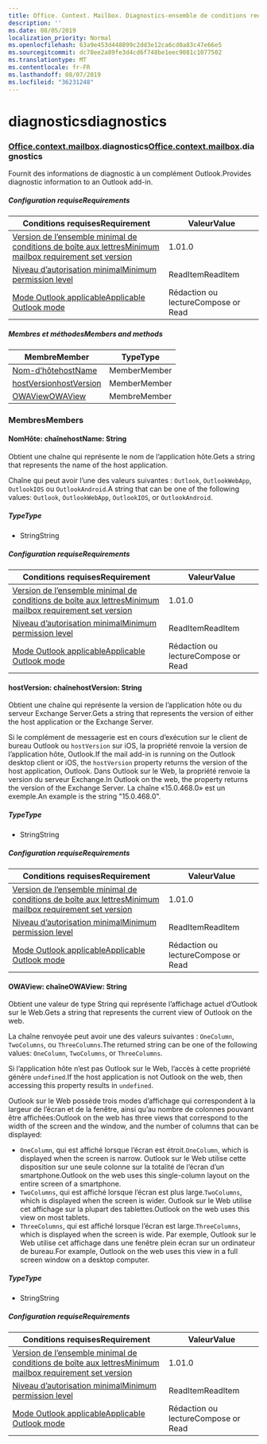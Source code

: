 ```yaml
---
title: Office. Context. Mailbox. Diagnostics-ensemble de conditions requises 1,6
description: ''
ms.date: 08/05/2019
localization_priority: Normal
ms.openlocfilehash: 63a9e453d448899c2dd3e12ca6cd0a83c47e66e5
ms.sourcegitcommit: dc78ee2a89fe3d4cd6f748be1eec9081c1077502
ms.translationtype: MT
ms.contentlocale: fr-FR
ms.lasthandoff: 08/07/2019
ms.locfileid: "36231248"
---
```

# <a name="diagnostics"></a><span data-ttu-id="e8478-102">diagnostics</span><span class="sxs-lookup"><span data-stu-id="e8478-102">diagnostics</span></span>

### <a name="officeofficemdcontextofficecontextmdmailboxofficecontextmailboxmddiagnostics"></a><span data-ttu-id="e8478-103">[Office](Office.md)[.context](Office.context.md)[.mailbox](Office.context.mailbox.md).diagnostics</span><span class="sxs-lookup"><span data-stu-id="e8478-103">[Office](Office.md)[.context](Office.context.md)[.mailbox](Office.context.mailbox.md).diagnostics</span></span>

<span data-ttu-id="e8478-104">Fournit des informations de diagnostic à un complément Outlook.</span><span class="sxs-lookup"><span data-stu-id="e8478-104">Provides diagnostic information to an Outlook add-in.</span></span>

##### <a name="requirements"></a><span data-ttu-id="e8478-105">Configuration requise</span><span class="sxs-lookup"><span data-stu-id="e8478-105">Requirements</span></span>

|<span data-ttu-id="e8478-106">Conditions requises</span><span class="sxs-lookup"><span data-stu-id="e8478-106">Requirement</span></span>| <span data-ttu-id="e8478-107">Valeur</span><span class="sxs-lookup"><span data-stu-id="e8478-107">Value</span></span>|
|---|---|
|[<span data-ttu-id="e8478-108">Version de l’ensemble minimal de conditions de boîte aux lettres</span><span class="sxs-lookup"><span data-stu-id="e8478-108">Minimum mailbox requirement set version</span></span>](/office/dev/add-ins/reference/requirement-sets/outlook-api-requirement-sets)| <span data-ttu-id="e8478-109">1.0</span><span class="sxs-lookup"><span data-stu-id="e8478-109">1.0</span></span>|
|[<span data-ttu-id="e8478-110">Niveau d’autorisation minimal</span><span class="sxs-lookup"><span data-stu-id="e8478-110">Minimum permission level</span></span>](/outlook/add-ins/understanding-outlook-add-in-permissions)| <span data-ttu-id="e8478-111">ReadItem</span><span class="sxs-lookup"><span data-stu-id="e8478-111">ReadItem</span></span>|
|[<span data-ttu-id="e8478-112">Mode Outlook applicable</span><span class="sxs-lookup"><span data-stu-id="e8478-112">Applicable Outlook mode</span></span>](/outlook/add-ins/#extension-points)| <span data-ttu-id="e8478-113">Rédaction ou lecture</span><span class="sxs-lookup"><span data-stu-id="e8478-113">Compose or Read</span></span>|

##### <a name="members-and-methods"></a><span data-ttu-id="e8478-114">Membres et méthodes</span><span class="sxs-lookup"><span data-stu-id="e8478-114">Members and methods</span></span>

| <span data-ttu-id="e8478-115">Membre</span><span class="sxs-lookup"><span data-stu-id="e8478-115">Member</span></span> | <span data-ttu-id="e8478-116">Type</span><span class="sxs-lookup"><span data-stu-id="e8478-116">Type</span></span> |
|--------|------|
| [<span data-ttu-id="e8478-117">Nom-d’hôte</span><span class="sxs-lookup"><span data-stu-id="e8478-117">hostName</span></span>](#hostname-string) | <span data-ttu-id="e8478-118">Member</span><span class="sxs-lookup"><span data-stu-id="e8478-118">Member</span></span> |
| [<span data-ttu-id="e8478-119">hostVersion</span><span class="sxs-lookup"><span data-stu-id="e8478-119">hostVersion</span></span>](#hostversion-string) | <span data-ttu-id="e8478-120">Member</span><span class="sxs-lookup"><span data-stu-id="e8478-120">Member</span></span> |
| [<span data-ttu-id="e8478-121">OWAView</span><span class="sxs-lookup"><span data-stu-id="e8478-121">OWAView</span></span>](#owaview-string) | <span data-ttu-id="e8478-122">Membre</span><span class="sxs-lookup"><span data-stu-id="e8478-122">Member</span></span> |

### <a name="members"></a><span data-ttu-id="e8478-123">Membres</span><span class="sxs-lookup"><span data-stu-id="e8478-123">Members</span></span>

#### <a name="hostname-string"></a><span data-ttu-id="e8478-124">NomHôte: chaîne</span><span class="sxs-lookup"><span data-stu-id="e8478-124">hostName: String</span></span>

<span data-ttu-id="e8478-125">Obtient une chaîne qui représente le nom de l’application hôte.</span><span class="sxs-lookup"><span data-stu-id="e8478-125">Gets a string that represents the name of the host application.</span></span>

<span data-ttu-id="e8478-126">Chaîne qui peut avoir l’une des valeurs suivantes : `Outlook`, `OutlookWebApp`, `OutlookIOS` ou `OutlookAndroid`.</span><span class="sxs-lookup"><span data-stu-id="e8478-126">A string that can be one of the following values: `Outlook`, `OutlookWebApp`, `OutlookIOS`, or `OutlookAndroid`.</span></span>

##### <a name="type"></a><span data-ttu-id="e8478-127">Type</span><span class="sxs-lookup"><span data-stu-id="e8478-127">Type</span></span>

*   <span data-ttu-id="e8478-128">String</span><span class="sxs-lookup"><span data-stu-id="e8478-128">String</span></span>

##### <a name="requirements"></a><span data-ttu-id="e8478-129">Configuration requise</span><span class="sxs-lookup"><span data-stu-id="e8478-129">Requirements</span></span>

|<span data-ttu-id="e8478-130">Conditions requises</span><span class="sxs-lookup"><span data-stu-id="e8478-130">Requirement</span></span>| <span data-ttu-id="e8478-131">Valeur</span><span class="sxs-lookup"><span data-stu-id="e8478-131">Value</span></span>|
|---|---|
|[<span data-ttu-id="e8478-132">Version de l’ensemble minimal de conditions de boîte aux lettres</span><span class="sxs-lookup"><span data-stu-id="e8478-132">Minimum mailbox requirement set version</span></span>](/office/dev/add-ins/reference/requirement-sets/outlook-api-requirement-sets)| <span data-ttu-id="e8478-133">1.0</span><span class="sxs-lookup"><span data-stu-id="e8478-133">1.0</span></span>|
|[<span data-ttu-id="e8478-134">Niveau d’autorisation minimal</span><span class="sxs-lookup"><span data-stu-id="e8478-134">Minimum permission level</span></span>](/outlook/add-ins/understanding-outlook-add-in-permissions)| <span data-ttu-id="e8478-135">ReadItem</span><span class="sxs-lookup"><span data-stu-id="e8478-135">ReadItem</span></span>|
|[<span data-ttu-id="e8478-136">Mode Outlook applicable</span><span class="sxs-lookup"><span data-stu-id="e8478-136">Applicable Outlook mode</span></span>](/outlook/add-ins/#extension-points)| <span data-ttu-id="e8478-137">Rédaction ou lecture</span><span class="sxs-lookup"><span data-stu-id="e8478-137">Compose or Read</span></span>|

#### <a name="hostversion-string"></a><span data-ttu-id="e8478-138">hostVersion: chaîne</span><span class="sxs-lookup"><span data-stu-id="e8478-138">hostVersion: String</span></span>

<span data-ttu-id="e8478-139">Obtient une chaîne qui représente la version de l’application hôte ou du serveur Exchange Server.</span><span class="sxs-lookup"><span data-stu-id="e8478-139">Gets a string that represents the version of either the host application or the Exchange Server.</span></span>

<span data-ttu-id="e8478-140">Si le complément de messagerie est en cours d’exécution sur le client de bureau Outlook ou `hostVersion` sur iOS, la propriété renvoie la version de l’application hôte, Outlook.</span><span class="sxs-lookup"><span data-stu-id="e8478-140">If the mail add-in is running on the Outlook desktop client or iOS, the `hostVersion` property returns the version of the host application, Outlook.</span></span> <span data-ttu-id="e8478-141">Dans Outlook sur le Web, la propriété renvoie la version du serveur Exchange.</span><span class="sxs-lookup"><span data-stu-id="e8478-141">In Outlook on the web, the property returns the version of the Exchange Server.</span></span> <span data-ttu-id="e8478-142">La chaîne «15.0.468.0» est un exemple.</span><span class="sxs-lookup"><span data-stu-id="e8478-142">An example is the string "15.0.468.0".</span></span>

##### <a name="type"></a><span data-ttu-id="e8478-143">Type</span><span class="sxs-lookup"><span data-stu-id="e8478-143">Type</span></span>

*   <span data-ttu-id="e8478-144">String</span><span class="sxs-lookup"><span data-stu-id="e8478-144">String</span></span>

##### <a name="requirements"></a><span data-ttu-id="e8478-145">Configuration requise</span><span class="sxs-lookup"><span data-stu-id="e8478-145">Requirements</span></span>

|<span data-ttu-id="e8478-146">Conditions requises</span><span class="sxs-lookup"><span data-stu-id="e8478-146">Requirement</span></span>| <span data-ttu-id="e8478-147">Valeur</span><span class="sxs-lookup"><span data-stu-id="e8478-147">Value</span></span>|
|---|---|
|[<span data-ttu-id="e8478-148">Version de l’ensemble minimal de conditions de boîte aux lettres</span><span class="sxs-lookup"><span data-stu-id="e8478-148">Minimum mailbox requirement set version</span></span>](/office/dev/add-ins/reference/requirement-sets/outlook-api-requirement-sets)| <span data-ttu-id="e8478-149">1.0</span><span class="sxs-lookup"><span data-stu-id="e8478-149">1.0</span></span>|
|[<span data-ttu-id="e8478-150">Niveau d’autorisation minimal</span><span class="sxs-lookup"><span data-stu-id="e8478-150">Minimum permission level</span></span>](/outlook/add-ins/understanding-outlook-add-in-permissions)| <span data-ttu-id="e8478-151">ReadItem</span><span class="sxs-lookup"><span data-stu-id="e8478-151">ReadItem</span></span>|
|[<span data-ttu-id="e8478-152">Mode Outlook applicable</span><span class="sxs-lookup"><span data-stu-id="e8478-152">Applicable Outlook mode</span></span>](/outlook/add-ins/#extension-points)| <span data-ttu-id="e8478-153">Rédaction ou lecture</span><span class="sxs-lookup"><span data-stu-id="e8478-153">Compose or Read</span></span>|

#### <a name="owaview-string"></a><span data-ttu-id="e8478-154">OWAView: chaîne</span><span class="sxs-lookup"><span data-stu-id="e8478-154">OWAView: String</span></span>

<span data-ttu-id="e8478-155">Obtient une valeur de type String qui représente l’affichage actuel d’Outlook sur le Web.</span><span class="sxs-lookup"><span data-stu-id="e8478-155">Gets a string that represents the current view of Outlook on the web.</span></span>

<span data-ttu-id="e8478-156">La chaîne renvoyée peut avoir une des valeurs suivantes : `OneColumn`, `TwoColumns`, ou `ThreeColumns`.</span><span class="sxs-lookup"><span data-stu-id="e8478-156">The returned string can be one of the following values: `OneColumn`, `TwoColumns`, or `ThreeColumns`.</span></span>

<span data-ttu-id="e8478-157">Si l’application hôte n’est pas Outlook sur le Web, l’accès à cette propriété génère `undefined`.</span><span class="sxs-lookup"><span data-stu-id="e8478-157">If the host application is not Outlook on the web, then accessing this property results in `undefined`.</span></span>

<span data-ttu-id="e8478-158">Outlook sur le Web possède trois modes d’affichage qui correspondent à la largeur de l’écran et de la fenêtre, ainsi qu’au nombre de colonnes pouvant être affichées:</span><span class="sxs-lookup"><span data-stu-id="e8478-158">Outlook on the web has three views that correspond to the width of the screen and the window, and the number of columns that can be displayed:</span></span>

*   <span data-ttu-id="e8478-159">`OneColumn`, qui est affiché lorsque l’écran est étroit.</span><span class="sxs-lookup"><span data-stu-id="e8478-159">`OneColumn`, which is displayed when the screen is narrow.</span></span> <span data-ttu-id="e8478-160">Outlook sur le Web utilise cette disposition sur une seule colonne sur la totalité de l’écran d’un smartphone.</span><span class="sxs-lookup"><span data-stu-id="e8478-160">Outlook on the web uses this single-column layout on the entire screen of a smartphone.</span></span>
*   <span data-ttu-id="e8478-161">`TwoColumns`, qui est affiché lorsque l’écran est plus large.</span><span class="sxs-lookup"><span data-stu-id="e8478-161">`TwoColumns`, which is displayed when the screen is wider.</span></span> <span data-ttu-id="e8478-162">Outlook sur le Web utilise cet affichage sur la plupart des tablettes.</span><span class="sxs-lookup"><span data-stu-id="e8478-162">Outlook on the web uses this view on most tablets.</span></span>
*   <span data-ttu-id="e8478-163">`ThreeColumns`, qui est affiché lorsque l’écran est large.</span><span class="sxs-lookup"><span data-stu-id="e8478-163">`ThreeColumns`, which is displayed when the screen is wide.</span></span> <span data-ttu-id="e8478-164">Par exemple, Outlook sur le Web utilise cet affichage dans une fenêtre plein écran sur un ordinateur de bureau.</span><span class="sxs-lookup"><span data-stu-id="e8478-164">For example, Outlook on the web uses this view in a full screen window on a desktop computer.</span></span>

##### <a name="type"></a><span data-ttu-id="e8478-165">Type</span><span class="sxs-lookup"><span data-stu-id="e8478-165">Type</span></span>

*   <span data-ttu-id="e8478-166">String</span><span class="sxs-lookup"><span data-stu-id="e8478-166">String</span></span>

##### <a name="requirements"></a><span data-ttu-id="e8478-167">Configuration requise</span><span class="sxs-lookup"><span data-stu-id="e8478-167">Requirements</span></span>

|<span data-ttu-id="e8478-168">Conditions requises</span><span class="sxs-lookup"><span data-stu-id="e8478-168">Requirement</span></span>| <span data-ttu-id="e8478-169">Valeur</span><span class="sxs-lookup"><span data-stu-id="e8478-169">Value</span></span>|
|---|---|
|[<span data-ttu-id="e8478-170">Version de l’ensemble minimal de conditions de boîte aux lettres</span><span class="sxs-lookup"><span data-stu-id="e8478-170">Minimum mailbox requirement set version</span></span>](/office/dev/add-ins/reference/requirement-sets/outlook-api-requirement-sets)| <span data-ttu-id="e8478-171">1.0</span><span class="sxs-lookup"><span data-stu-id="e8478-171">1.0</span></span>|
|[<span data-ttu-id="e8478-172">Niveau d’autorisation minimal</span><span class="sxs-lookup"><span data-stu-id="e8478-172">Minimum permission level</span></span>](/outlook/add-ins/understanding-outlook-add-in-permissions)| <span data-ttu-id="e8478-173">ReadItem</span><span class="sxs-lookup"><span data-stu-id="e8478-173">ReadItem</span></span>|
|[<span data-ttu-id="e8478-174">Mode Outlook applicable</span><span class="sxs-lookup"><span data-stu-id="e8478-174">Applicable Outlook mode</span></span>](/outlook/add-ins/#extension-points)| <span data-ttu-id="e8478-175">Rédaction ou lecture</span><span class="sxs-lookup"><span data-stu-id="e8478-175">Compose or Read</span></span>|
